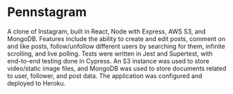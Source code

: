 # Pennstagram

A clone of Instagram, built in React, Node with Express, AWS S3, and MongoDB. Features include the ability to create and edit posts, comment on and like posts, follow/unfollow different users by searching for them, infinite scrolling, and live polling. Tests were written in Jest and Supertest, with end-to-end testing done in Cypress. An S3 instance was used to store video/static image files, and MongoDB was used to store documents related to user, follower, and post data. The application was configured and deployed to Heroku.
